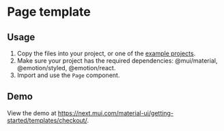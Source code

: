 # Page template

## Usage

<!-- #default-branch-switch -->

1. Copy the files into your project, or one of the [example projects](https://github.com/mui/material-ui/tree/next/examples).
2. Make sure your project has the required dependencies: @mui/material, @emotion/styled, @emotion/react.
3. Import and use the `Page` component.

## Demo

<!-- #default-branch-switch -->

View the demo at https://next.mui.com/material-ui/getting-started/templates/checkout/.

